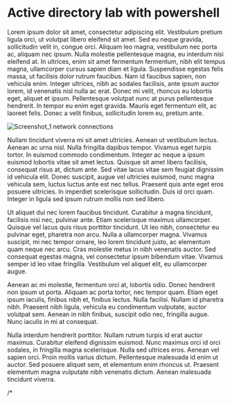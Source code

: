 # Active directory lab with powershell
<body> Lorem ipsum dolor sit amet, consectetur adipiscing elit. Vestibulum pretium ligula orci, ut volutpat libero eleifend sit amet. Sed eu neque gravida, sollicitudin velit in, congue orci. Aliquam leo magna, vestibulum nec porta ac, aliquam nec ipsum. Nulla molestie pellentesque magna, eu interdum nisi eleifend at. In ultrices, enim sit amet fermentum fermentum, nibh elit tempus magna, ullamcorper cursus sapien diam et ligula. Suspendisse egestas felis massa, ut facilisis dolor rutrum faucibus. Nam id faucibus sapien, non vehicula enim. Integer ultrices, nibh ac sodales facilisis, ante ipsum auctor lorem, id venenatis nisl nulla ac erat. Donec mi velit, rhoncus eu lobortis eget, aliquet et ipsum. Pellentesque volutpat nunc at purus pellentesque hendrerit. In tempor eu enim eget gravida. Mauris eget fermentum elit, ac laoreet felis. Donec a velit finibus, sollicitudin lorem eu, pretium ante.

![Screenshot_1  network connections](https://user-images.githubusercontent.com/121117376/214211440-d60d2b75-9fe4-4157-ac6c-465a3ed6d256.png)



Nullam tincidunt viverra mi sit amet ultricies. Aenean ut vestibulum lectus. Aenean ac urna nisl. Nulla fringilla dapibus tempor. Vivamus eget turpis tortor. In euismod commodo condimentum. Integer ac neque a ipsum euismod lobortis vitae sit amet lectus. Quisque sit amet libero facilisis, consequat risus at, dictum ante. Sed vitae lacus vitae sem feugiat dignissim id vehicula elit. Donec suscipit, augue vel ultricies euismod, nunc magna vehicula sem, luctus luctus ante est nec tellus. Praesent quis ante eget eros posuere ultricies. In imperdiet scelerisque sollicitudin. Duis id orci quam. Integer in ligula sed ipsum rutrum mollis non sed libero.

Ut aliquet dui nec lorem faucibus tincidunt. Curabitur a magna tincidunt, facilisis nisi nec, pulvinar ante. Etiam scelerisque maximus ullamcorper. Quisque vel lacus quis risus porttitor tincidunt. Ut leo nibh, consectetur eu pulvinar eget, pharetra non arcu. Nulla a ullamcorper magna. Vivamus suscipit, mi nec tempor ornare, leo lorem tincidunt justo, ac elementum quam neque nec arcu. Cras molestie metus in nibh venenatis auctor. Sed consequat egestas magna, vel consectetur ipsum bibendum vitae. Vivamus semper id leo vitae fringilla. Vestibulum vel aliquet elit, eu ullamcorper augue.

Aenean ac mi molestie, fermentum orci at, lobortis odio. Donec hendrerit non ipsum ut porta. Aliquam ac porta tortor, nec tempor quam. Etiam eget ipsum iaculis, finibus nibh et, finibus lectus. Nulla facilisi. Nullam id pharetra nibh. Praesent nibh ligula, vehicula eu condimentum vulputate, auctor volutpat sem. Aenean in nibh finibus, suscipit odio nec, fringilla augue. Nunc iaculis in mi at consequat.

Nulla interdum hendrerit porttitor. Nullam rutrum turpis id erat auctor maximus. Curabitur eleifend dignissim euismod. Nunc maximus orci id orci sodales, in fringilla magna scelerisque. Nulla sed ultrices eros. Aenean vel sapien orci. Proin mollis varius dictum. Pellentesque malesuada id enim ut auctor. Sed posuere aliquet sem, et elementum enim rhoncus ut. Praesent elementum magna vulputate nibh venenatis dictum. Aenean malesuada tincidunt viverra.
</body>
/*

